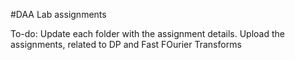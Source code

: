 #DAA Lab assignments

To-do:
Update each folder with the assignment details.
Upload the assignments, related to DP and Fast FOurier Transforms      
